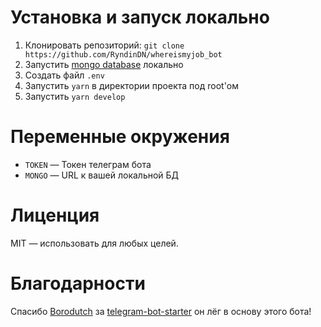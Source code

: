 # Установка и запуск локально

1. Клонировать репозиторий: `git clone https://github.com/RyndinDN/whereismyjob_bot`
2. Запустить [mongo database](https://www.mongodb.com/) локально
3. Создать файл `.env`
4. Запустить `yarn` в директории проекта под root'ом
5. Запустить `yarn develop`

# Переменные окружения

- `TOKEN` — Токен телеграм бота
- `MONGO` — URL к вашей локальной БД

# Лиценция

MIT — использовать для любых целей.

# Благодарности

Спасибо [Borodutch](https://github.com/Borodutch) за [telegram-bot-starter](https://github.com/Borodutch/telegram-bot-starter) он лёг в основу этого бота!